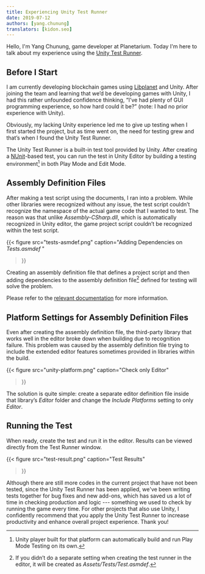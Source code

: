 ```yaml
---
title: Experiencing Unity Test Runner
date: 2019-07-12
authors: [yang.chunung]
translators: [kidon.seo]
---
```


Hello, I'm Yang Chunung, game developer at Planetarium. Today I'm here to talk about my experience using the [Unity Test Runner][unity-tests-runner].


Before I Start
--------------

I am currently developing blockchain games using [Libplanet] and Unity. After joining the team and learning that we’d be developing games with Unity, I had this rather unfounded confidence thinking, “I’ve had plenty of GUI programming experience, so how hard could it be?” (note: I had no prior experience with Unity).

Obviously, my lacking Unity experience led me to give up testing when I first started the project, but as time went on, the need for testing grew and that’s when I found the Unity Test Runner.

The Unity Test Runner is a built-in test tool provided by Unity. After creating a [NUnit]-based test, you can run the test in Unity Editor by building a testing environment[^1] in both Play Mode and Edit Mode.


Assembly Definition Files
--------------------------------------------------

After making a test script using the documents, I ran into a problem. While other libraries were recognized without any issue, the test script couldn’t recognize the namespace of the actual game code that I wanted to test. The reason was that unlike *Assembly-CSharp.dll*, which is automatically recognized in Unity editor, the game project script couldn’t be recognized within the test script. 

{{<
figure
  src="tests-asmdef.png"
  caption="Adding Dependencies on <em>Tests.asmdef</em> "
>}}

Creating an assembly definition file that defines a project script and then adding dependencies to the assembly definition file[^2] defined for testing will solve the problem.

Please refer to the [relevant documentation](https://docs.unity3d.com/2018.3/Documentation/Manual/ScriptCompilationAssemblyDefinitionFiles.html) for more information. 


Platform Settings for Assembly Definition Files
-------------------------------------------------------------

Even after creating the assembly definition file, the third-party library that works well in the editor broke down when building due to recognition failure. 
This problem was caused by the assembly definition file trying to include the extended editor features sometimes provided in libraries within the build. 

{{<
figure
  src="unity-platform.png"
  caption="Check only Editor"
>}}

The solution is quite simple: create a separate editor definition file inside that library’s *Editor* folder and change the *Include Platforms* setting to only *Editor*.


Running the Test
----------------------

When ready, create the test and run it in the editor. Results can be viewed directly from the Test Runner window. 

{{<
figure
  src="test-result.png"
  caption="Test Results"
>}}

Although there are still more codes in the current project that have not been tested, since the Unity Test Runner has been applied, we've been writing tests together for bug fixes and new add-ons, which has saved us a lot of time in checking production and logic --- something we used to check by running the game every time.
For other projects that also use Unity, I confidently recommend that you apply the Unity Test Runner to increase productivity and enhance overall project experience. Thank you!


[Libplanet]: https://github.com/planetarium/libplanet.net
[unity-tests-runner]: https://docs.unity3d.com/Manual/testing-editortestsrunner.html
[NUnit]: https://nunit.org/

[^1]: Unity player built for that platform can automatically build and run Play Mode Testing on its own.
[^2]: If you didn’t do a separate setting when creating the test runner in the editor, it will be created as *Assets/Tests/Test.asmdef*.

